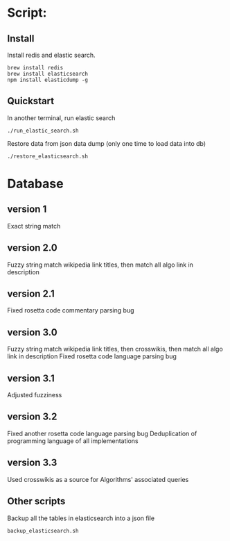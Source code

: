 # Script:

## Install

Install redis and elastic search.

```
brew install redis
brew install elasticsearch
npm install elasticdump -g
```

## Quickstart

In another terminal, run elastic search
```
./run_elastic_search.sh
```

Restore data from json data dump (only one time to load data into db)
```
./restore_elasticsearch.sh
```


# Database

## version 1

Exact string match

## version 2.0

Fuzzy string match wikipedia link titles, then match all algo link in description

## version 2.1

Fixed rosetta code commentary parsing bug

## version 3.0

Fuzzy string match wikipedia link titles, then crosswikis, then match all algo link in description
Fixed rosetta code language parsing bug

## version 3.1

Adjusted fuzziness

## version 3.2

Fixed another rosetta code language parsing bug
Deduplication of programming language of all implementations

## version 3.3

Used crosswikis as a source for Algorithms' associated queries

## Other scripts

Backup all the tables in elasticsearch into a json file
```
backup_elasticsearch.sh
```


